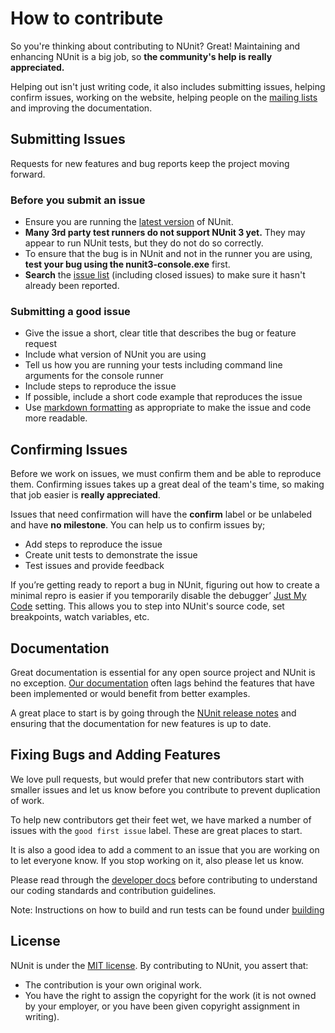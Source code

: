 # How to contribute

So you're thinking about contributing to NUnit? Great! Maintaining and enhancing NUnit is a big job, so **the community's help is really appreciated.**

Helping out isn't just writing code, it also includes submitting issues, helping confirm issues, working on the website, helping people on the [mailing lists](https://groups.google.com/forum/m/#!forum/nunit-discuss) and improving the documentation. 

## Submitting Issues

Requests for new features and bug reports keep the project moving forward.

### Before you submit an issue

- Ensure you are running the [latest version](https://github.com/nunit/nunit/releases) of NUnit.
- **Many 3rd party test runners do not support NUnit 3 yet.** They may appear to run NUnit tests, but they do not do so correctly.
- To ensure that the bug is in NUnit and not in the runner you are using, **test your bug using the nunit3-console.exe** first.
- **Search** the [issue list](https://github.com/nunit/nunit/issues?utf8=%E2%9C%93&q=is%3Aissue) (including closed issues) to make sure it hasn't already been reported.

### Submitting a good issue

- Give the issue a short, clear title that describes the bug or feature request
- Include what version of NUnit you are using
- Tell us how you are running your tests including command line arguments for the console runner
- Include steps to reproduce the issue
- If possible, include a short code example that reproduces the issue
- Use [markdown formatting](https://guides.github.com/features/mastering-markdown/) as appropriate to make the issue and code more readable.

## Confirming Issues

Before we work on issues, we must confirm them and be able to reproduce them. Confirming issues takes up a great deal of the team's time, so making that job easier is **really appreciated**.

Issues that need confirmation will have the **confirm** label or be unlabeled and have **no milestone**. You can help us to confirm issues by;

- Add steps to reproduce the issue
- Create unit tests to demonstrate the issue
- Test issues and provide feedback

If you’re getting ready to report a bug in NUnit, figuring out how to create a minimal repro is easier if you temporarily disable the debugger’ [Just My Code](https://docs.microsoft.com/en-us/visualstudio/debugger/just-my-code) setting. This allows you to step into NUnit's source code, set breakpoints, watch variables, etc.

## Documentation

Great documentation is essential for any open source project and NUnit is no exception. [Our documentation](https://github.com/nunit/docs/wiki/NUnit-Documentation) often lags behind the features that have been implemented or would benefit from better examples.

A great place to start is by going through the [NUnit release notes](https://github.com/nunit/docs/wiki/Release-Notes) and ensuring that the documentation for new features is up to date.

## Fixing Bugs and Adding Features 

We love pull requests, but would prefer that new contributors start with smaller issues and let us know before you contribute to prevent duplication of work.

To help new contributors get their feet wet, we have marked a number of issues with the `good first issue` label. These are great places to start.

It is also a good idea to add a comment to an issue that you are working on to let everyone know. If you stop working on it, also please let us know.

Please read through the [developer docs](https://github.com/nunit/docs/wiki/Team-Practices#technical-practices) before contributing to understand our coding standards and contribution guidelines.

Note: Instructions on how to build and run tests can be found under [building](https://github.com/nunit/nunit/blob/master/BUILDING.md)

## License

NUnit is under the [MIT license](https://github.com/nunit/nunit/blob/master/LICENSE.txt). By contributing to NUnit, you assert that:

* The contribution is your own original work.
* You have the right to assign the copyright for the work (it is not owned by your employer, or
  you have been given copyright assignment in writing).
